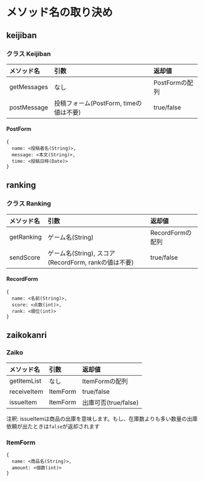 # メソッド名の取り決め

## keijiban

### クラス Keijiban

| メソッド名 | 引数 | 返却値 |
| :-- | :-- | :-- |
| getMessages | なし | PostFormの配列 |
| postMessage | 投稿フォーム(PostForm, timeの値は不要) | true/false |

#### PostForm

```
{ 
  name: <投稿者名(String)>,
  message: <本文(String)>,
  time: <投稿日時(Date)>
}
```


## ranking

### クラス Ranking

| メソッド名 | 引数 | 返却値 |
| :-- | :-- | :-- |
| getRanking | ゲーム名(String) | RecordFormの配列 |
| sendScore | ゲーム名(String), スコア(RecordForm, rankの値は不要) | true/false |

#### RecordForm

```
{
  name: <名前(String)>,
  score: <点数(int)>,
  rank: <順位(int)>
}
```


## zaikokanri

### Zaiko

| メソッド名 | 引数 | 返却値 |
| :-- | :-- | :-- |
| getItemList | なし | ItemFormの配列 |
| receiveItem | ItemForm | true/false |
| issueItem | ItemForm | 出庫可否(true/false) |

注釈: issueItemは商品の出庫を意味します。もし、在庫数よりも多い数量の出庫依頼が出たときは`false`が返却されます

### ItemForm

```
{
  name: <商品名(String)>,
  amount: <個数(int)>
}
```
